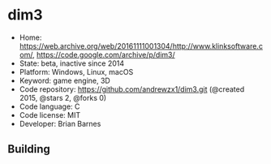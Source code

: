 # dim3

- Home: https://web.archive.org/web/20161111001304/http://www.klinksoftware.com/, https://code.google.com/archive/p/dim3/
- State: beta, inactive since 2014
- Platform: Windows, Linux, macOS
- Keyword: game engine, 3D
- Code repository: https://github.com/andrewzx1/dim3.git (@created 2015, @stars 2, @forks 0)
- Code language: C
- Code license: MIT
- Developer: Brian Barnes

## Building
